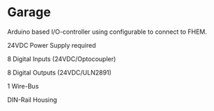 # Garage
Arduino based I/O-controller using configurable to connect to FHEM.

24VDC Power Supply required

8 Digital Inputs (24VDC/Optocoupler)

8 Digital Outputs (24VDC/ULN2891)

1 Wire-Bus

DIN-Rail Housing
